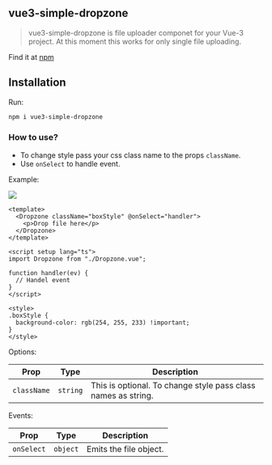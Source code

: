 ## vue3-simple-dropzone

> vue3-simple-dropzone is file uploader componet for your Vue-3 project. At this moment this works for only single file uploading.

Find it at [npm](https://www.npmjs.com/package/vue3-simple-dropzone)


## Installation

Run:

```bash
npm i vue3-simple-dropzone
```

### How to use?

- To change style pass your css class name to the props `className`.
- Use `onSelect` to handle event.

Example:

![](https://raw.githubusercontent.com/fmabid/vue3-simple-dropzone/master/doc/images/view.png)

```vue
<template>
  <Dropzone className="boxStyle" @onSelect="handler">
    <p>Drop file here</p>
  </Dropzone>
</template>

<script setup lang="ts">
import Dropzone from "./Dropzone.vue";

function handler(ev) {
  // Handel event
}
</script>

<style>
.boxStyle {
  background-color: rgb(254, 255, 233) !important;
}
</style>
```

Options:

| Prop        | Type     | Description                                                   |
| ----------- | -------- | ------------------------------------------------------------- |
| `className` | `string` | This is optional. To change style pass class names as string. |

Events:

| Prop       | Type     | Description            |
| ---------- | -------- | ---------------------- |
| `onSelect` | `object` | Emits the file object. |

